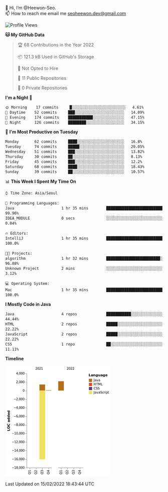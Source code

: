 👋 Hi, I’m @Heewon-Seo.  
📫 How to reach me email me seoheewon.dev@gmail.com 

 <!--START_SECTION:waka-->
![Profile Views](http://img.shields.io/badge/Profile%20Views-25-blue)

**🐱 My GitHub Data** 

> 🏆 68 Contributions in the Year 2022
 > 
> 📦 121.3 kB Used in GitHub's Storage 
 > 
> 🚫 Not Opted to Hire
 > 
> 📜 11 Public Repositories 
 > 
> 🔑 0 Private Repositories  
 > 
**I'm a Night 🦉** 

```text
🌞 Morning    17 commits     █░░░░░░░░░░░░░░░░░░░░░░░░   4.61% 
🌆 Daytime    52 commits     ███░░░░░░░░░░░░░░░░░░░░░░   14.09% 
🌃 Evening    174 commits    ███████████░░░░░░░░░░░░░░   47.15% 
🌙 Night      126 commits    ████████░░░░░░░░░░░░░░░░░   34.15%

```
📅 **I'm Most Productive on Tuesday** 

```text
Monday       62 commits     ████░░░░░░░░░░░░░░░░░░░░░   16.8% 
Tuesday      74 commits     █████░░░░░░░░░░░░░░░░░░░░   20.05% 
Wednesday    51 commits     ███░░░░░░░░░░░░░░░░░░░░░░   13.82% 
Thursday     30 commits     ██░░░░░░░░░░░░░░░░░░░░░░░   8.13% 
Friday       45 commits     ███░░░░░░░░░░░░░░░░░░░░░░   12.2% 
Saturday     68 commits     ████░░░░░░░░░░░░░░░░░░░░░   18.43% 
Sunday       39 commits     ██░░░░░░░░░░░░░░░░░░░░░░░   10.57%

```


📊 **This Week I Spent My Time On** 

```text
⌚︎ Time Zone: Asia/Seoul

💬 Programming Languages: 
Java                     1 hr 35 mins        █████████████████████████   99.96% 
IDEA_MODULE              0 secs              ░░░░░░░░░░░░░░░░░░░░░░░░░   0.04%

🔥 Editors: 
IntelliJ                 1 hr 35 mins        █████████████████████████   100.0%

🐱‍💻 Projects: 
algorithm                1 hr 32 mins        ████████████████████████░   96.88% 
Unknown Project          2 mins              ░░░░░░░░░░░░░░░░░░░░░░░░░   3.12%

💻 Operating System: 
Mac                      1 hr 35 mins        █████████████████████████   100.0%

```

**I Mostly Code in Java** 

```text
Java                     4 repos             ███████████░░░░░░░░░░░░░░   44.44% 
HTML                     2 repos             █████░░░░░░░░░░░░░░░░░░░░   22.22% 
JavaScript               2 repos             █████░░░░░░░░░░░░░░░░░░░░   22.22% 
CSS                      1 repo              ██░░░░░░░░░░░░░░░░░░░░░░░   11.11%

```


**Timeline**

![Chart not found](https://raw.githubusercontent.com/Heewon-Seo/Heewon-Seo/main/charts/bar_graph.png) 


 Last Updated on 15/02/2022 18:43:44 UTC
<!--END_SECTION:waka-->
